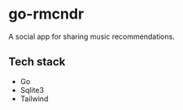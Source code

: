 # go-rmcndr

A social app for sharing music recommendations.

## Tech stack

- Go
- Sqlite3
- Tailwind
